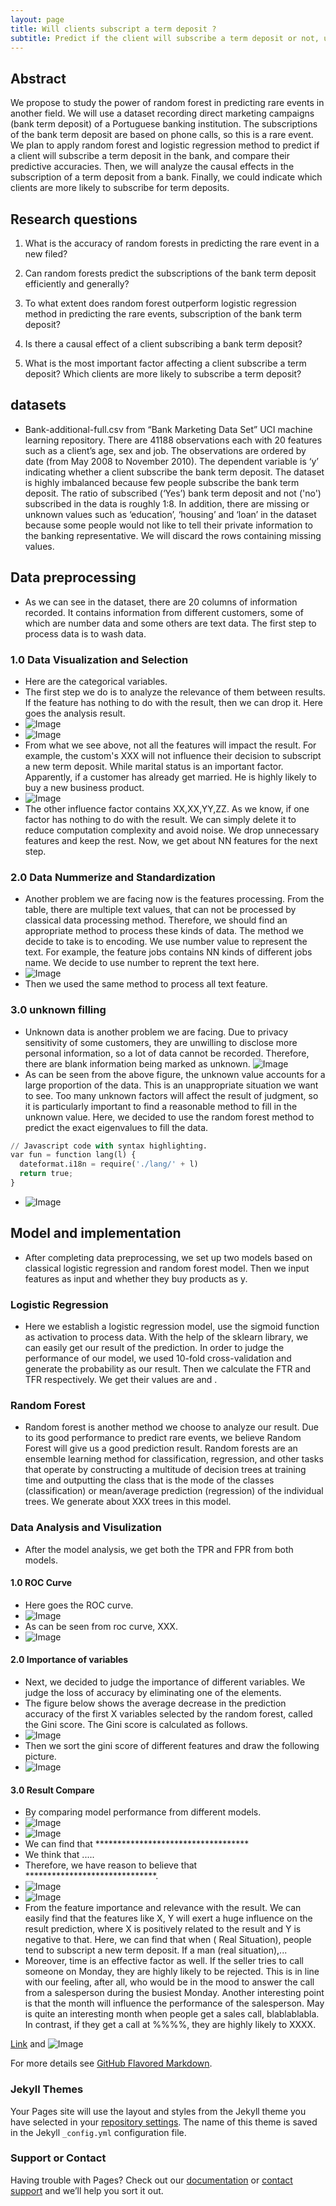 ```yaml
---
layout: page
title: Will clients subscript a term deposit ?
subtitle: Predict if the client will subscribe a term deposit or not, using Machine Learning method
---
```



## Abstract

We propose to study the power of random forest in predicting rare events in another field. We will use a dataset recording direct marketing campaigns (bank term deposit) of a Portuguese banking institution. The subscriptions of the bank term deposit are based on phone calls, so this is a rare event. We plan to apply random forest and logistic regression method to predict if a client will subscribe a term deposit in the bank, and compare their predictive accuracies. Then, we will analyze the causal effects in the subscription of a term deposit from a bank. Finally, we could indicate which clients are more likely to subscribe for term deposits.

## Research questions
1. What is the accuracy of random forests in predicting the rare event in a new filed?

2. Can random forests predict the subscriptions of the bank term deposit efficiently and generally?

3. To what extent does random forest outperform logistic regression method in predicting the rare events, subscription of the bank term deposit?

4. Is there a causal effect of a client subscribing a bank term deposit?

5. What is the most important factor affecting a client subscribe a term deposit? Which clients are more likely to subscribe a term deposit?

## datasets
-	Bank-additional-full.csv from “Bank Marketing Data Set” UCI machine learning repository. There are 41188 observations each with 20 features such as a client’s age, sex and job. The observations are ordered by date (from May 2008 to November 2010). The dependent variable is ‘y’ indicating whether a client subscribe the bank term deposit. 
The dataset is highly imbalanced because few people subscribe the bank term deposit. The ratio of subscribed (‘Yes’) bank term deposit and not ('no') subscribed in the data is roughly 1:8. In addition, there are missing or unknown values such as ‘education’, ‘housing’ and ‘loan’ in the dataset because some people would not like to tell their private information to the banking representative. We will discard the rows containing missing values. 

## Data preprocessing
- As we can see in the dataset, there are 20 columns of information recorded. It contains information from different customers, 
some of which are number data and some others are text data. The first step to process data is to wash data.
### 1.0 Data Visualization and Selection
- Here are the categorical variables.
- The first step we do is to analyze the relevance of them between results. If the feature has nothing to do with the result, then we can drop it. Here goes the analysis result.
- ![Image](https://github.githubassets.com/images/icons/emoji/octocat.png)
- ![Image](https://github.githubassets.com/images/icons/emoji/octocat.png)
- From what we see above, not all the features will impact the result.
For example, the custom's XXX will not influence their decision to subscript a new term deposit.
While marital status is an important factor. Apparently, if a customer has already get married. He is highly likely to buy a new business product.
- ![Image](https://github.githubassets.com/images/icons/emoji/octocat.png)
- The other influence factor contains XX,XX,YY,ZZ.
As we know, if one factor has nothing to do with the result. We can simply delete it to reduce computation complexity and avoid noise.
We drop unnecessary features and keep the rest. Now, we get about NN features for the next step.
### 2.0 Data Nummerize and Standardization
- Another problem we are facing now is the features processing. 
From the table, there are multiple text values, that can not be processed by classical data processing method.
Therefore, we should find an appropriate method to process these kinds of data.
The method we decide to take is to encoding. We use number value to represent the text.
For example, the feature jobs contains NN kinds of different jobs name. 
We decide to use number to reprent the text here.
- ![Image](https://github.githubassets.com/images/icons/emoji/octocat.png)
- Then we used the same method to process all text feature. 
### 3.0 unknown filling
- Unknown data is another problem we are facing. Due to privacy sensitivity of some customers, they are unwilling to disclose more personal information, so a lot of data cannot be recorded. Therefore, there are blank information being marked as unknown.
![Image](https://github.githubassets.com/images/icons/emoji/octocat.png)
- As can be seen from the above figure, the unknown value accounts for a large proportion of the data. 
This is an unappropriate situation we want to see. Too many unknown factors will affect the result of judgment, 
so it is particularly important to find a reasonable method to fill in the unknown value.
Here, we decided to use the random forest method to predict the exact eigenvalues to fill the data.
```py
// Javascript code with syntax highlighting.
var fun = function lang(l) {
  dateformat.i18n = require('./lang/' + l)
  return true;
}
```
- ![Image](https://github.githubassets.com/images/icons/emoji/octocat.png)
## Model and implementation
- After completing data preprocessing, we set up two models based on classical logistic regression and random forest model. 
Then we input features as input and whether they buy products as y. 
### Logistic Regression
- Here we establish a logistic regression model, use the sigmoid function as activation to process data. With the help of the sklearn library, we can easily get our result of the prediction. In order to judge the performance of our model, we used 10-fold cross-validation and generate the probability as our result. 
Then we calculate the FTR and TFR respectively. We get their values are and .
### Random Forest
- Random forest is another method we choose to analyze our result. Due to its good performance to predict rare events, we believe Random Forest will give us a good prediction result.
Random forests are an ensemble learning method for classification, regression, and other tasks that operate by constructing a multitude of decision trees at training time and outputting the class that is the mode of the classes (classification) or mean/average prediction (regression) of the individual trees. We generate about XXX trees in this model.
### Data Analysis and Visulization
- After the model analysis, we get both the TPR and FPR from both models. 
#### 1.0 ROC Curve
- Here goes the ROC curve.
- ![Image](https://github.githubassets.com/images/icons/emoji/octocat.png)
- As can be seen from roc curve, XXX.
- ![Image](https://github.githubassets.com/images/icons/emoji/octocat.png)
#### 2.0 Importance of variables
- Next, we decided to judge the importance of different variables. We judge the loss of accuracy by eliminating one of the elements.
- The figure below shows the average decrease in the prediction accuracy of the first X variables selected by the random forest, called the Gini score. The Gini score is calculated as follows.
- ![Image](https://github.githubassets.com/images/icons/emoji/octocat.png)
- Then we sort the gini score of different features and draw the following picture.
- ![Image](https://github.githubassets.com/images/icons/emoji/octocat.png)
#### 3.0 Result Compare
- By comparing model performance from different models.
- ![Image](https://github.githubassets.com/images/icons/emoji/octocat.png)
- ![Image](https://github.githubassets.com/images/icons/emoji/octocat.png)
- We can find that ***********************************
- We think that .....
- Therefore, we have reason to believe that ******************************.
- ![Image](https://github.githubassets.com/images/icons/emoji/octocat.png)
- ![Image](https://github.githubassets.com/images/icons/emoji/octocat.png)
- From the feature importance and relevance with the result. We can easily find that the features like X, Y will exert a huge influence on the result prediction, where X is positively related to the result and Y is negative to that. Here, we can find that when ( Real Situation), people tend to subscript a new term deposit. If a man (real situation),...
- Moreover, time is an effective factor as well. If the seller tries to call someone on Monday, they are highly likely to be rejected. This is in line with our feeling, after all, who would be in the mood to answer the call from a salesperson during the busiest Monday. Another interesting point is that the month will influence the performance of the salesperson. May is quite an interesting month when people get a sales call, blablablabla. In contrast, if they get a call at %%%%, they are highly likely to XXXX.


[Link](url) and ![Image](src)


For more details see [GitHub Flavored Markdown](https://guides.github.com/features/mastering-markdown/).

### Jekyll Themes

Your Pages site will use the layout and styles from the Jekyll theme you have selected in your [repository settings](https://github.com/LIUQyou/ADA_P4/settings). The name of this theme is saved in the Jekyll `_config.yml` configuration file.

### Support or Contact

Having trouble with Pages? Check out our [documentation](https://docs.github.com/categories/github-pages-basics/) or [contact support](https://github.com/contact) and we’ll help you sort it out.
